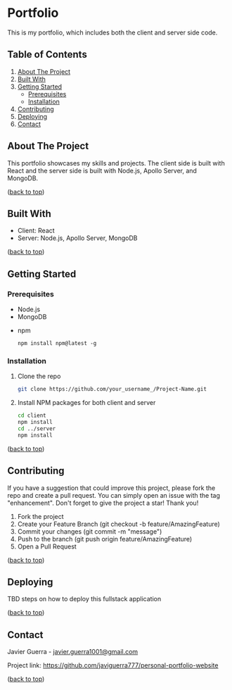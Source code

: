 # Portfolio
<a name="top"></a>

This is my portfolio, which includes both the client and server side code.

## Table of Contents

1. [About The Project](#about-the-project)
2. [Built With](#built-with)
3. [Getting Started](#getting-started)
   - [Prerequisites](#prerequisites)
   - [Installation](#installation)
4. [Contributing](#contributing)
5. [Deploying](#deploying)
6. [Contact](#contact)

## About The Project

This portfolio showcases my skills and projects. The client side is built with React and the server side is built with Node.js, Apollo Server, and MongoDB.
<p align="left">(<a href="#top">back to top</a>)</p>


## Built With

- Client: React
- Server: Node.js, Apollo Server, MongoDB
<p align="left">(<a href="#top">back to top</a>)</p>

## Getting Started

### Prerequisites
- Node.js
- MongoDB
* npm
  ```
  npm install npm@latest -g
  ```

### Installation

1. Clone the repo
   ```sh
   git clone https://github.com/your_username_/Project-Name.git
   ```
2. Install NPM packages for both client and server
    ```sh
    cd client
    npm install
    cd ../server
    npm install
    ```
<p align="left">(<a href="#top">back to top</a>)</p>

## Contributing
If you have a suggestion that could improve this project, please fork the repo and create a pull request. You can simply open an issue with the tag "enhancement". Don't forget to give the project a star! Thank you!

1. Fork the project
2. Create your Feature Branch (git checkout -b feature/AmazingFeature)
3. Commit your changes (git commit -m "message")
4. Push to the branch (git push origin feature/AmazingFeature)
5. Open a Pull Request
<p align="left">(<a href="#top">back to top</a>)</p>

## Deploying
TBD steps on how to deploy this fullstack application
<p align="left">(<a href="#top">back to top</a>)</p>


## Contact
<a name="contact"></a>
Javier Guerra - javier.guerra1001@gmail.com

Project link: https://github.com/javiguerra777/personal-portfolio-website

<!-- Project Demo: https://javiguerra777.github.io/personal-portfolio-website/ -->
<p align="left">(<a href="#top">back to top</a>)</p>